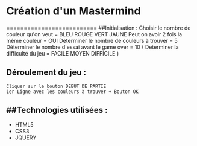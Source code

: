 # Création d'un Mastermind
==========================
##Initialisation :
    Choisir le nombre de couleur qu'on veut = BLEU ROUGE VERT JAUNE
    Peut on avoir 2 fois la même couleur = OUI
    Determiner le nombre de couleurs à trouver = 5
    Déterminer le nombre d'essai avant le game over = 10
    ( Determiner la difficulté du jeu = FACILE MOYEN DIFFICILE )

## Déroulement du jeu :
    Cliquer sur le bouton DEBUT DE PARTIE
    1er Ligne avec les couleurs à trouver + Bouton OK
    
    
##
##Technologies utilisées : 
--------------------------
*  HTML5
*  CSS3
*  JQUERY
